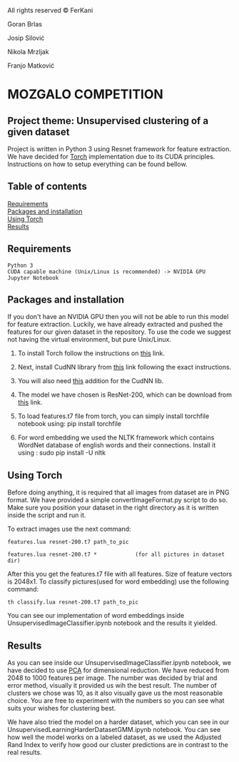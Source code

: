All rights reserved © FerKani

Goran Brlas

Josip Silović

Nikola Mrzljak

Franjo Matković


# MOZGALO COMPETITION

## Project theme: Unsupervised clustering of a given dataset

Project is written in Python 3 using Resnet framework for feature extraction. We have decided for [Torch](http://torch.ch/blog/2016/02/04/resnets.html) implementation due to its CUDA principles. 
Instructions on how to setup everything can be found bellow.

## Table of contents

<a href="#Req">Requirements</a><br>
<a href='#Packages'>Packages and installation</a><br>
<a href='#Usage'>Using Torch</a><br>
<a href='#Results'>Results</a><br>

## Requirements
<a id='Req'></a>


```
Python 3
CUDA capable machine (Unix/Linux is recommended) -> NVIDIA GPU
Jupyter Notebook
```


## Packages and installation
<a id='Packages'></a>


If you don't have an NVIDIA GPU then you will not be able to run this model for feature extraction.
Luckily, we have already extracted and pushed the features for our given dataset in the repository.
To use the code we suggest not having the virtual environment, but pure Unix/Linux.  
  
1.	To install Torch follow the instructions on [this](http://torch.ch/docs/) link.

2.	Next, install CudNN library from [this](https://developer.nvidia.com/cudnn) link following the exact instructions.

3.	You will also need [this](https://github.com/soumith/cudnn.torch/tree/R4) addition for the CudNN lib.

4.	The model we have chosen is ResNet-200, which can be download from [this](https://d2j0dndfm35trm.cloudfront.net/resnet-200.t7) link.

5.	To load features.t7 file from torch, you can simply install torchfile notebook using: pip install torchfile

6.	For word embedding we used the NLTK framework which contains WordNet database of english words and their connections.
	Install it using : sudo pip install -U nltk



## Using Torch
<a id='Usage'></a>


Before doing anything, it is required that all images from dataset are in PNG format.
We have provided a simple convertImageFormat.py script to do so. Make sure you position your dataset in the right directory
as it is written inside the script and run it.

To extract images use the next command:

```
features.lua resnet-200.t7 path_to_pic

features.lua resnet-200.t7 *			(for all pictures in dataset dir)
```

After this you get the features.t7 file with all features.
Size of feature vectors is 2048x1.
To classify pictures(used for word embedding) use the following command:

```
th classify.lua resnet-200.t7 path_to_pic
```

You can see our implementation of word embeddings inside UnsupervisedImageClassifier.ipynb notebook and the results it yielded.



## Results
<a id='Results'></a>


As you can see inside our UnsupervisedImageClassifier.ipynb notebook, we have decided to use [PCA](https://en.wikipedia.org/wiki/Principal_component_analysis) for dimensional reduction.
We have reduced from 2048 to 1000 features per image. The number was decided by trial and error method, visually it provided us
wih the best result. The number of clusters we chose was 10, as it also visually gave us the most reasonable choice. You are free to experiment
with the numbers so you can see what suits your wishes for clustering best.

We have also tried the model on a harder dataset, which you can see in our UnsupervisedLearningHarderDatasetGMM.ipynb notebook.
You can see how well the model works on a labeled dataset, as we used the Adjusted Rand Index to verify how good our cluster
predictions are in contrast to the real results.

